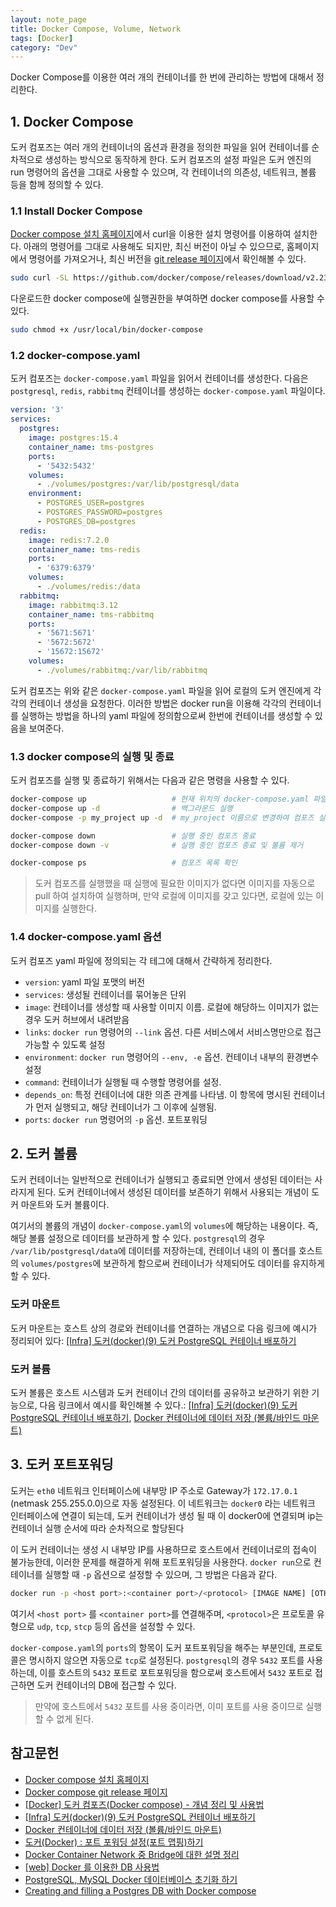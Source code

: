 ```yaml
---
layout: note_page
title: Docker Compose, Volume, Network
tags: [Docker]
category: "Dev"
---
```


Docker Compose를 이용한 여러 개의 컨테이너를 한 번에 관리하는 방법에 대해서 정리한다.

## 1. Docker Compose

도커 컴포즈는 여러 개의 컨테이너의 옵션과 환경을 정의한 파일을 읽어 컨테이너를 순차적으로 생성하는 방식으로 동작하게 한다. 도커 컴포즈의 설정 파일은 도커 엔진의 run 명령어의 옵션을 그대로 사용할 수 있으며, 각 컨테이너의 의존성, 네트워크, 볼륨 등을 함께 정의할 수 있다.

### 1.1 Install Docker Compose

[Docker compose 설치 홈페이지](https://docs.docker.com/compose/install/standalone/)에서 curl을 이용한 설치 명령어를 이용하여 설치한다. 아래의 명령어를 그대로 사용해도 되지만, 최신 버전이 아닐 수 있으므로, 홈페이지에서 명령어를 가져오거나, 최신 버전을 [git release 페이지](https://github.com/docker/compose/releases)에서 확인해볼 수 있다.

```bash
sudo curl -SL https://github.com/docker/compose/releases/download/v2.23.3/docker-compose-linux-x86_64 -o /usr/local/bin/docker-compose
```

다운로드한 docker compose에 실행권한을 부여하면 docker compose를 사용할 수 있다.

```bash
sudo chmod +x /usr/local/bin/docker-compose
```

### 1.2 docker-compose.yaml

도커 컴포즈는 `docker-compose.yaml` 파일을 읽어서 컨테이너를 생성한다. 다음은 `postgresql`, `redis`, `rabbitmq` 컨테이너를 생성하는 `docker-compose.yaml` 파일이다.

```yaml
version: '3'
services:
  postgres:
    image: postgres:15.4
    container_name: tms-postgres
    ports:
      - '5432:5432'
    volumes:
      - ./volumes/postgres:/var/lib/postgresql/data
    environment:
      - POSTGRES_USER=postgres
      - POSTGRES_PASSWORD=postgres
      - POSTGRES_DB=postgres
  redis:
    image: redis:7.2.0
    container_name: tms-redis
    ports:
      - '6379:6379'
    volumes:
      - ./volumes/redis:/data
  rabbitmq:
    image: rabbitmq:3.12
    container_name: tms-rabbitmq
    ports:
      - '5671:5671'
      - '5672:5672'
      - '15672:15672'
    volumes:
      - ./volumes/rabbitmq:/var/lib/rabbitmq
```

도커 컴포즈는 위와 같은 `docker-compose.yaml` 파일을 읽어 로컬의 도커 엔진에게 각각의 컨테이너 생성을 요청한다. 이러한 방법은 docker run을 이용해 각각의 컨테이너를 실행하는 방법을 하나의 yaml 파일에 정의함으로써 한번에 컨테이너를 생성할 수 있음을 보여준다.

### 1.3 docker compose의 실행 및 종료

도커 컴포즈를 실행 및 종료하기 위해서는 다음과 같은 명령을 사용할 수 있다.

```bash
docker-compose up                   # 현재 위치의 docker-compose.yaml 파일을 읽어서 컴포즈 실행
docker-compose up -d                # 백그라운드 실행
docker-compose -p my_project up -d  # my_project 이름으로 변경하여 컴포즈 실행

docker-compose down                 # 실행 중인 컴포즈 종료
docker-compose down -v              # 실행 중인 컴포즈 종료 및 볼륨 제거

docker-compose ps                   # 컴포즈 목록 확인
```

> 도커 컴포즈를 실행했을 때 실행에 필요한 이미지가 없다면 이미지를 자동으로 pull 하여 설치하여 실행하며, 만약 로컬에 이미지를 갖고 있다면, 로컬에 있는 이미지를 실행한다.

### 1.4 docker-compose.yaml 옵션

도커 컴포즈 yaml 파일에 정의되는 각 테그에 대해서 간략하게 정리한다.

* `version`: yaml 파일 포맷의 버전
* `services`: 생성될 컨테이너를 묶어놓은 단위
* `image`: 컨테이너를 생성할 때 사용할 이미지 이름. 로컬에 해당하느 이미지가 없는 경우 도커 허브에서 내려받음
* `links`: `docker run` 명령어의 `--link` 옵션. 다른 서비스에서 서비스명만으로 접근 가능할 수 있도록 설정
* `environment`: `docker run` 명령어의 `--env, -e` 옵션. 컨테이너 내부의 환경변수 설정
* `command`: 컨테이너가 실행될 때 수행할 명령어를 설정.
* `depends_on`: 특정 컨테이너에 대한 의존 관계를 나타냄. 이 항목에 명시된 컨테이너가 먼저 실행되고, 해당 컨테이너가 그 이후에 실행됨.
* `ports`: `docker run` 명령어의 `-p` 옵션. 포트포워딩

## 2. 도커 볼륨

도커 컨테이너는 일반적으로 컨테이너가 실행되고 종료되면 안에서 생성된 데이터는 사라지게 된다. 도커 컨테이너에서 생성된 데이터를 보존하기 위해서 사용되는 개념이 도커 마운트와 도커 볼륨이다.

여기서의 볼륨의 개념이 `docker-compose.yaml`의 `volumes`에 해당하는 내용이다. 즉, 해당 볼륨 설정으로 데이터를 보관하게 할 수 있다. `postgresql`의 경우 `/var/lib/postgresql/data`에 데이터를 저장하는데, 컨테이너 내의 이 폴더를 호스트의 `volumes/postgres`에 보관하게 함으로써 컨테이너가 삭제되어도 데이터를 유지하게 할 수 있다.

### 도커 마운트

도커 마운트는 호스트 상의 경로와 컨테이너를 연결하는 개념으로 다음 링크에 예시가 정리되어 있다: [[Infra] 도커(docker)(9) 도커 PostgreSQL 컨테이너 배포하기](https://losskatsu.github.io/it-infra/docker09/#25-%EB%8F%84%EC%BB%A4-%EB%A7%88%EC%9A%B4%ED%8A%B8mount---%ED%98%B8%EC%8A%A4%ED%8A%B8-%EA%B2%BD%EB%A1%9C%EC%99%80-%EC%BB%A8%ED%85%8C%EC%9D%B4%EB%84%88-%EC%97%B0%EA%B2%B0)

### 도커 볼륨

도커 볼륨은 호스트 시스템과 도커 컨테이너 간의 데이터를 공유하고 보관하기 위한 기능으로, 다음 링크에서 예시를 확인해볼 수 있다.: [[Infra] 도커(docker)(9) 도커 PostgreSQL 컨테이너 배포하기](https://losskatsu.github.io/it-infra/docker09/#26-%EB%8F%84%EC%BB%A4-%EB%B3%BC%EB%A5%A8volume), [Docker 컨테이너에 데이터 저장 (볼륨/바인드 마운트)](https://www.daleseo.com/docker-volumes-bind-mounts/)

## 3. 도커 포트포워딩

도커는 `eth0` 네트워크 인터페이스에 내부망 IP 주소로 Gateway가 `172.17.0.1` (netmask 255.255.0.0)으로 자동 설정된다. 이 네트워크는 `docker0` 라는 네트워크 인터페이스에 연결이 되는데, 도커 컨테이너가 생성 될 때 이 docker0에 연결되며 ip는 컨테이너 실행 순서에 따라 순차적으로 할당된다

이 도커 컨테이너는 생성 시 내부망 IP를 사용하므로 호스트에서 컨테이너로의 접속이 불가능한데, 이러한 문제를 해결하게 위해 포트포워딩을 사용한다. `docker run`으로 컨테이너를 실행할 때 `-p` 옵션으로 설정할 수 있으며, 그 방법은 다음과 같다.

```bash
docker run -p <host port>:<container port>/<protocol> [IMAGE NAME] [OTHER OPTIONS ...]
```

여기서 `<host port>` 를 `<container port>`를 연결해주며, `<protocol>`은 프로토콜 유형으로 `udp`, `tcp`, `stcp` 등의 옵션을 설정할 수 있다.

`docker-compose.yaml`의 `ports`의 항목이 도커 포트포워딩을 해주는 부분인데, 프로토콜은 명시하지 않으면 자동으로 `tcp`로 설정된다. `postgresql`의 경우 `5432` 포트를 사용하는데, 이를 호스트의 `5432` 포트로 포트포워딩을 함으로써 호스트에서 `5432` 포트로 접근하면 도커 컨테이너의 DB에 접근할 수 있다.

> 만약에 호스트에서 `5432` 포트를 사용 중이라면, 이미 포트를 사용 중이므로 실행할 수 없게 된다.

## 참고문헌

- [Docker compose 설치 홈페이지](https://docs.docker.com/compose/install/standalone/)
- [Docker compose git release 페이지](https://github.com/docker/compose/releases)
- [[Docker] 도커 컴포즈(Docker compose) - 개념 정리 및 사용법](https://seosh817.tistory.com/387)
- [[Infra] 도커(docker)(9) 도커 PostgreSQL 컨테이너 배포하기](https://losskatsu.github.io/it-infra/docker09/#)
- [Docker 컨테이너에 데이터 저장 (볼륨/바인드 마운트)](https://www.daleseo.com/docker-volumes-bind-mounts/)
- [도커(Docker) : 포트 포워딩 설정(포트 맵핑)하기](https://tttsss77.tistory.com/155)
- [Docker Container Network 중 Bridge에 대한 설명 정리](https://jangseongwoo.github.io/docker/docker_container_network/)
- [[web] Docker 를 이용한 DB 사용법](https://velog.io/@wonizizi99/DB-Doker-%EB%A5%BC-%EC%9D%B4%EC%9A%A9%ED%95%9C-DB-%EC%82%AC%EC%9A%A9%EB%B2%95)
- [PostgreSQL, MySQL Docker 데이터베이스 초기화 하기](https://judo0179.tistory.com/69)
- [Creating and filling a Postgres DB with Docker compose](https://levelup.gitconnected.com/creating-and-filling-a-postgres-db-with-docker-compose-e1607f6f882f)
